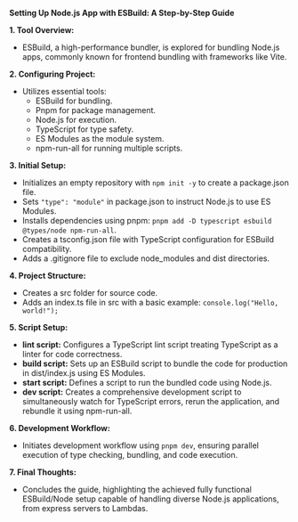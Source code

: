 **Setting Up Node.js App with ESBuild: A Step-by-Step Guide**

**1. Tool Overview:**

- ESBuild, a high-performance bundler, is explored for bundling Node.js apps, commonly known for frontend bundling with frameworks like Vite.

**2. Configuring Project:**

- Utilizes essential tools:
  - ESBuild for bundling.
  - Pnpm for package management.
  - Node.js for execution.
  - TypeScript for type safety.
  - ES Modules as the module system.
  - npm-run-all for running multiple scripts.

**3. Initial Setup:**

- Initializes an empty repository with `npm init -y` to create a package.json file.
- Sets `"type": "module"` in package.json to instruct Node.js to use ES Modules.
- Installs dependencies using pnpm: `pnpm add -D typescript esbuild @types/node npm-run-all`.
- Creates a tsconfig.json file with TypeScript configuration for ESBuild compatibility.
- Adds a .gitignore file to exclude node_modules and dist directories.

**4. Project Structure:**

- Creates a src folder for source code.
- Adds an index.ts file in src with a basic example: `console.log("Hello, world!");`

**5. Script Setup:**

- **lint script:** Configures a TypeScript lint script treating TypeScript as a linter for code correctness.
- **build script:** Sets up an ESBuild script to bundle the code for production in dist/index.js using ES Modules.
- **start script:** Defines a script to run the bundled code using Node.js.
- **dev script:** Creates a comprehensive development script to simultaneously watch for TypeScript errors, rerun the application, and rebundle it using npm-run-all.

**6. Development Workflow:**

- Initiates development workflow using `pnpm dev`, ensuring parallel execution of type checking, bundling, and code execution.

**7. Final Thoughts:**

- Concludes the guide, highlighting the achieved fully functional ESBuild/Node setup capable of handling diverse Node.js applications, from express servers to Lambdas.
